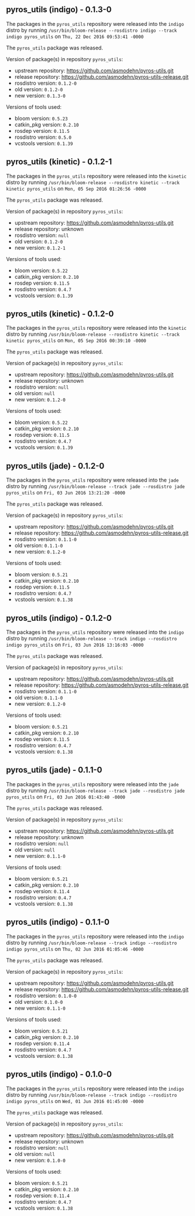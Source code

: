## pyros_utils (indigo) - 0.1.3-0

The packages in the `pyros_utils` repository were released into the `indigo` distro by running `/usr/bin/bloom-release --rosdistro indigo --track indigo pyros_utils` on `Thu, 22 Dec 2016 09:53:41 -0000`

The `pyros_utils` package was released.

Version of package(s) in repository `pyros_utils`:

- upstream repository: https://github.com/asmodehn/pyros-utils.git
- release repository: https://github.com/asmodehn/pyros-utils-release.git
- rosdistro version: `0.1.2-0`
- old version: `0.1.2-0`
- new version: `0.1.3-0`

Versions of tools used:

- bloom version: `0.5.23`
- catkin_pkg version: `0.2.10`
- rosdep version: `0.11.5`
- rosdistro version: `0.5.0`
- vcstools version: `0.1.39`


## pyros_utils (kinetic) - 0.1.2-1

The packages in the `pyros_utils` repository were released into the `kinetic` distro by running `/usr/bin/bloom-release --rosdistro kinetic --track kinetic pyros_utils` on `Mon, 05 Sep 2016 01:26:56 -0000`

The `pyros_utils` package was released.

Version of package(s) in repository `pyros_utils`:

- upstream repository: https://github.com/asmodehn/pyros-utils.git
- release repository: unknown
- rosdistro version: `null`
- old version: `0.1.2-0`
- new version: `0.1.2-1`

Versions of tools used:

- bloom version: `0.5.22`
- catkin_pkg version: `0.2.10`
- rosdep version: `0.11.5`
- rosdistro version: `0.4.7`
- vcstools version: `0.1.39`


## pyros_utils (kinetic) - 0.1.2-0

The packages in the `pyros_utils` repository were released into the `kinetic` distro by running `/usr/bin/bloom-release --rosdistro kinetic --track kinetic pyros_utils` on `Mon, 05 Sep 2016 00:39:10 -0000`

The `pyros_utils` package was released.

Version of package(s) in repository `pyros_utils`:

- upstream repository: https://github.com/asmodehn/pyros-utils.git
- release repository: unknown
- rosdistro version: `null`
- old version: `null`
- new version: `0.1.2-0`

Versions of tools used:

- bloom version: `0.5.22`
- catkin_pkg version: `0.2.10`
- rosdep version: `0.11.5`
- rosdistro version: `0.4.7`
- vcstools version: `0.1.39`


## pyros_utils (jade) - 0.1.2-0

The packages in the `pyros_utils` repository were released into the `jade` distro by running `/usr/bin/bloom-release --track jade --rosdistro jade pyros_utils` on `Fri, 03 Jun 2016 13:21:20 -0000`

The `pyros_utils` package was released.

Version of package(s) in repository `pyros_utils`:

- upstream repository: https://github.com/asmodehn/pyros-utils.git
- release repository: https://github.com/asmodehn/pyros-utils-release.git
- rosdistro version: `0.1.1-0`
- old version: `0.1.1-0`
- new version: `0.1.2-0`

Versions of tools used:

- bloom version: `0.5.21`
- catkin_pkg version: `0.2.10`
- rosdep version: `0.11.5`
- rosdistro version: `0.4.7`
- vcstools version: `0.1.38`


## pyros_utils (indigo) - 0.1.2-0

The packages in the `pyros_utils` repository were released into the `indigo` distro by running `/usr/bin/bloom-release --track indigo --rosdistro indigo pyros_utils` on `Fri, 03 Jun 2016 13:16:03 -0000`

The `pyros_utils` package was released.

Version of package(s) in repository `pyros_utils`:

- upstream repository: https://github.com/asmodehn/pyros-utils.git
- release repository: https://github.com/asmodehn/pyros-utils-release.git
- rosdistro version: `0.1.1-0`
- old version: `0.1.1-0`
- new version: `0.1.2-0`

Versions of tools used:

- bloom version: `0.5.21`
- catkin_pkg version: `0.2.10`
- rosdep version: `0.11.5`
- rosdistro version: `0.4.7`
- vcstools version: `0.1.38`


## pyros_utils (jade) - 0.1.1-0

The packages in the `pyros_utils` repository were released into the `jade` distro by running `/usr/bin/bloom-release --track jade --rosdistro jade pyros_utils` on `Fri, 03 Jun 2016 01:43:40 -0000`

The `pyros_utils` package was released.

Version of package(s) in repository `pyros_utils`:

- upstream repository: https://github.com/asmodehn/pyros-utils.git
- release repository: unknown
- rosdistro version: `null`
- old version: `null`
- new version: `0.1.1-0`

Versions of tools used:

- bloom version: `0.5.21`
- catkin_pkg version: `0.2.10`
- rosdep version: `0.11.4`
- rosdistro version: `0.4.7`
- vcstools version: `0.1.38`


## pyros_utils (indigo) - 0.1.1-0

The packages in the `pyros_utils` repository were released into the `indigo` distro by running `/usr/bin/bloom-release --track indigo --rosdistro indigo pyros_utils` on `Thu, 02 Jun 2016 01:05:46 -0000`

The `pyros_utils` package was released.

Version of package(s) in repository `pyros_utils`:

- upstream repository: https://github.com/asmodehn/pyros-utils.git
- release repository: https://github.com/asmodehn/pyros-utils-release.git
- rosdistro version: `0.1.0-0`
- old version: `0.1.0-0`
- new version: `0.1.1-0`

Versions of tools used:

- bloom version: `0.5.21`
- catkin_pkg version: `0.2.10`
- rosdep version: `0.11.4`
- rosdistro version: `0.4.7`
- vcstools version: `0.1.38`


## pyros_utils (indigo) - 0.1.0-0

The packages in the `pyros_utils` repository were released into the `indigo` distro by running `/usr/bin/bloom-release --track indigo --rosdistro indigo pyros_utils` on `Wed, 01 Jun 2016 01:45:00 -0000`

The `pyros_utils` package was released.

Version of package(s) in repository `pyros_utils`:

- upstream repository: https://github.com/asmodehn/pyros-utils.git
- release repository: unknown
- rosdistro version: `null`
- old version: `null`
- new version: `0.1.0-0`

Versions of tools used:

- bloom version: `0.5.21`
- catkin_pkg version: `0.2.10`
- rosdep version: `0.11.4`
- rosdistro version: `0.4.7`
- vcstools version: `0.1.38`


